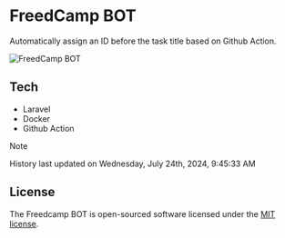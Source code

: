 # FreedCamp BOT

Automatically assign an ID before the task title based on Github Action.

![FreedCamp BOT](https://repository-images.githubusercontent.com/737932867/7d34798b-2680-471c-b089-a78a718d3d6a)

## Tech

- Laravel
- Docker
- Github Action

> [!NOTE]  
> History last updated on Wednesday, July 24th, 2024, 9:45:33 AM

## License

The Freedcamp BOT is open-sourced software licensed under the [MIT license](https://opensource.org/licenses/MIT).
